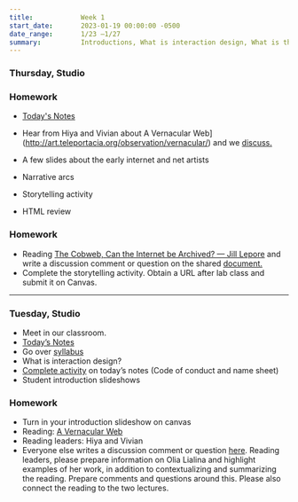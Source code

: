 ```yaml
---
title:            Week 1
start_date:       2023-01-19 00:00:00 -0500
date_range:       1/23 –1/27
summary:          Introductions, What is interaction design, What is the Internet, Local workspace, GitHub Desktop
---
```



### Thursday, Studio


### Homework
- [Today's Notes](https://paper.dropbox.com/doc/Parsons-Core-Interaction-S23-Week-1-Class-2-Notes--BxcckcXJG2P3JZqwNMHVU~B5AQ-KgIpqAD9ZE0lzDlPZinqD)
- Hear from Hiya and Vivian about A Vernacular Web](http://art.teleportacia.org/observation/vernacular/) and we [discuss.](https://paper.dropbox.com/doc/Parsons-Core-Interaction-S23-Reading-Reflections--BxHeyWrniW2rJzD4_C7pN4teAQ-xcAaUIV4Syfp3zmAR7IMi)
- A few slides about the early internet and net artists
- Narrative arcs
- Storytelling activity

- HTML review

### Homework
- Reading [The Cobweb, Can the Internet be Archived? — Jill Lepore](https://www.newyorker.com/magazine/2015/01/26/cobweb) and write a discussion comment or question on the shared [document.](https://paper.dropbox.com/doc/Parsons-Core-Interaction-S23-Reading-Reflections--BxHeyWrniW2rJzD4_C7pN4teAQ-xcAaUIV4Syfp3zmAR7IMi)
- Complete the storytelling activity. Obtain a URL after lab class and submit it on Canvas.


---

### Tuesday, Studio

- Meet in our classroom.
- [Today&rsquo;s Notes](https://paper.dropbox.com/doc/Parsons-Core-Interaction-S22-Tuesday-0125--BxGhPG7U1Xa88UsrJKC0CmFDAQ-27uvegqbM0HpwOhWHvqTW)
- Go over [syllabus](https://docs.google.com/document/d/1yDi-Mj2kslkZv17g2_0FQVfVK24aoXj3SVmO8zZzNc4/edit?usp=sharing)
- What is interaction design?
- [Complete activity](https://paper.dropbox.com/doc/Parsons-Core-Interaction-S22-Tuesday-0125--BxGhPG7U1Xa88UsrJKC0CmFDAQ-27uvegqbM0HpwOhWHvqTW) on today&rsquo;s notes (Code of conduct and name sheet)
- Student introduction slideshows

### Homework
- Turn in your introduction slideshow on canvas
- Reading: [A Vernacular Web](http://art.teleportacia.org/observation/vernacular/)
- Reading leaders: Hiya and Vivian
- Everyone else writes a discussion comment or question [here](https://paper.dropbox.com/doc/Parsons-Core-Interaction-S23-Reading-Reflections--BxHeyWrniW2rJzD4_C7pN4teAQ-xcAaUIV4Syfp3zmAR7IMi). Reading leaders, please prepare information on Olia Lialina and highlight examples of her work, in addition to contextualizing and summarizing the reading. Prepare comments and questions around this. Please also connect the reading to the two lectures.
